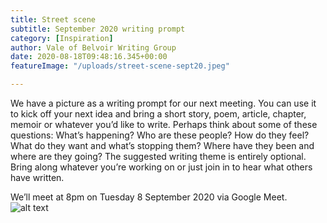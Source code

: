 ```yaml
---
title: Street scene
subtitle: September 2020 writing prompt
category: [Inspiration]
author: Vale of Belvoir Writing Group
date: 2020-08-18T09:48:16.345+00:00
featureImage: "/uploads/street-scene-sept20.jpeg"

---
```

We have a picture as a writing prompt for our next meeting. You can use it to kick off your next idea and bring a short story, poem, article, chapter, memoir or whatever you’d like to write.
Perhaps think about some of these questions: What’s happening? Who are these people? How do they feel? What do they want and what’s stopping them? Where have they been and where are they going?
The suggested writing theme is entirely optional. Bring along whatever you’re working on or just join in to hear what others have written.

We’ll meet at 8pm on Tuesday 8 September 2020 via Google Meet.
![alt text](/uploads/street-scene-sept20.jpeg "street scene")
